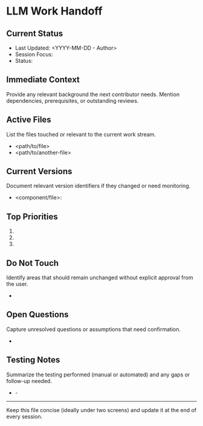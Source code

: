 # LLM Work Handoff

## Current Status
- Last Updated: <YYYY-MM-DD - Author>
- Session Focus: <What you worked on>
- Status: <High-level summary>

## Immediate Context
Provide any relevant background the next contributor needs. Mention dependencies, prerequisites, or outstanding reviews.

## Active Files
List the files touched or relevant to the current work stream.
- <path/to/file>
- <path/to/another-file>

## Current Versions
Document relevant version identifiers if they changed or need monitoring.
- <component/file>: <version>

## Top Priorities
1. <Next action>
2. <Next action>
3. <Next action>

## Do Not Touch
Identify areas that should remain unchanged without explicit approval from the user.
- <component or file>

## Open Questions
Capture unresolved questions or assumptions that need confirmation.
- <Question or detail>

## Testing Notes
Summarize the testing performed (manual or automated) and any gaps or follow-up needed.
- <Test> - <Result>

---

Keep this file concise (ideally under two screens) and update it at the end of every session.
